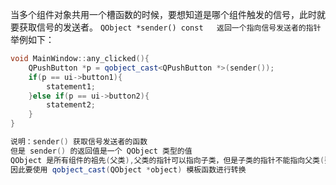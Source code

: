当多个组件对象共用一个槽函数的时候，要想知道是哪个组件触发的信号，此时就要获取信号的发送者。
`QObject *sender() const   返回一个指向信号发送者的指针`
举例如下：
```c++
void MainWindow::any_clicked(){
	QPushButton *p = qobject_cast<QPushButton *>(sender());
	if(p == ui->button1){
		statement1;
	}else if(p == ui->button2){
		statement2;
	}
}

说明：sender() 获取信号发送者的函数
但是 sender() 的返回值是一个 QObject 类型的值
QObject 是所有组件的祖先(父类),父类的指针可以指向子类，但是子类的指针不能指向父类(要强转)
因此要使用 qobject_cast(QObject *object) 模板函数进行转换
```